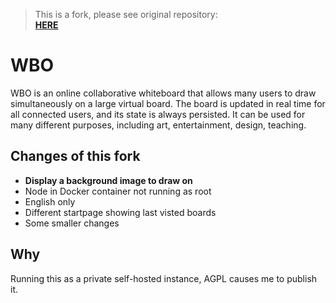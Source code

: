 > This is a fork, please see original repository:  
> [**HERE**](https://github.com/lovasoa/whitebophir)

# WBO
WBO is an online collaborative whiteboard that allows many users to draw simultaneously on a large virtual board.
The board is updated in real time for all connected users, and its state is always persisted. It can be used for many different purposes, including art, entertainment, design, teaching.

## Changes of this fork
- **Display a background image to draw on**
- Node in Docker container not running as root
- English only
- Different startpage showing last visted boards
- Some smaller changes

## Why
Running this as a private self-hosted instance, AGPL causes me to publish it.
